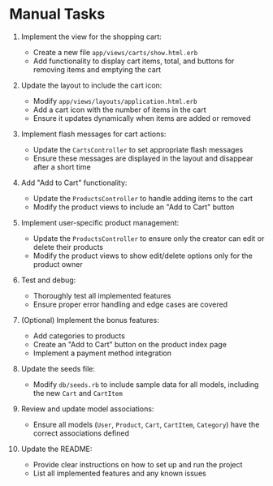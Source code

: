 # Manual Tasks

1. Implement the view for the shopping cart:
   - Create a new file `app/views/carts/show.html.erb`
   - Add functionality to display cart items, total, and buttons for removing items and emptying the cart

2. Update the layout to include the cart icon:
   - Modify `app/views/layouts/application.html.erb`
   - Add a cart icon with the number of items in the cart
   - Ensure it updates dynamically when items are added or removed

3. Implement flash messages for cart actions:
   - Update the `CartsController` to set appropriate flash messages
   - Ensure these messages are displayed in the layout and disappear after a short time

4. Add "Add to Cart" functionality:
   - Update the `ProductsController` to handle adding items to the cart
   - Modify the product views to include an "Add to Cart" button

5. Implement user-specific product management:
   - Update the `ProductsController` to ensure only the creator can edit or delete their products
   - Modify the product views to show edit/delete options only for the product owner

6. Test and debug:
   - Thoroughly test all implemented features
   - Ensure proper error handling and edge cases are covered

7. (Optional) Implement the bonus features:
   - Add categories to products
   - Create an "Add to Cart" button on the product index page
   - Implement a payment method integration

8. Update the seeds file:
   - Modify `db/seeds.rb` to include sample data for all models, including the new `Cart` and `CartItem`

9. Review and update model associations:
   - Ensure all models (`User`, `Product`, `Cart`, `CartItem`, `Category`) have the correct associations defined

10. Update the README:
    - Provide clear instructions on how to set up and run the project
    - List all implemented features and any known issues